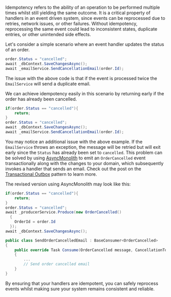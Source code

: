 Idempotency refers to the ability of an operation to be performed multiple times whilst still yielding the same outcome. It is a critical property of handlers in an event driven system, since events can be reprocessed due to retries, network issues, or other failures. Without idempotency, reprocessing the same event could lead to inconsistent states, duplicate entries, or other unintended side effects.

Let's consider a simple scenario where an event handler updates the status of an order.

```csharp
order.Status = "cancelled";
await _dbContext.SaveChangesAsync();
await _emailService.SendCancellationEmail(order.Id);
```

The issue with the above code is that if the event is processed twice the `EmailService` will send a duplicate email.

We can achieve idempotency easily in this scenario by returning early if the order has already been cancelled.

```csharp
if(order.Status == "cancelled"){
    return;
}
order.Status = "cancelled";
await _dbContext.SaveChangesAsync();
await _emailService.SendCancellationEmail(order.Id);
```

You may notice an additional issue with the above example. If the `EmailService` throws an exception, the message will be retried but will exit early since the `Status` has already been set to `cancelled`. This problem can be solved by using [AsyncMonolith](https://github.com/Timmoth/AsyncMonolith) to emit an `OrderCancelled` event transactionally along with the changes to your domain, which subsequently invokes a handler that sends an email. Check out the post on the [Transactional Outbox](../transactional-outbox) pattern to learn more.

The revised version using AsyncMonolith may look like this:

```csharp
if(order.Status == "cancelled"){
    return;
}
order.Status = "cancelled";
await _producerService.Produce(new OrderCancelled()
  {
    OrderId = order.Id
  });
await _dbContext.SaveChangesAsync();
```

```csharp
public class SendOrderCancelledEmail : BaseConsumer<OrderCancelled>
{
    public override Task Consume(OrderCancelled message, CancellationToken cancellationToken)
    {
        ...
        // Send order cancelled email
    }
}
```

By ensuring that your handlers are idempotent, you can safely reprocess events whilst making sure your system remains consistent and reliable.
